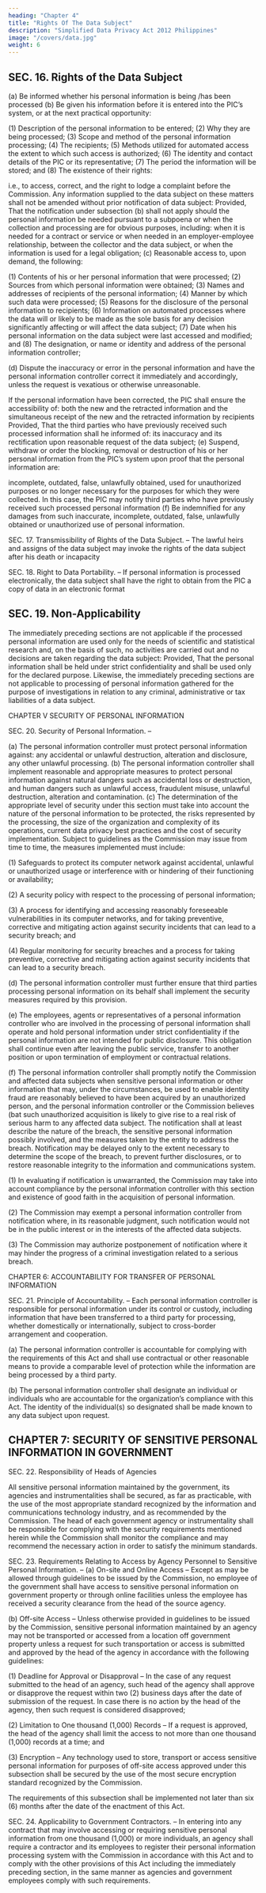```yaml
---
heading: "Chapter 4"
title: "Rights Of The Data Subject"
description: "Simplified Data Privacy Act 2012 Philippines"
image: "/covers/data.jpg"
weight: 6
---
```



## SEC. 16. Rights of the Data Subject

(a) Be informed whether his personal information is being /has been processed
(b) Be given his information before it is entered into the PIC’s system, or at the next practical opportunity:

(1) Description of the personal information to be entered;
(2) Why they are being processed;
(3) Scope and method of the personal information processing;
(4) The recipients;
(5) Methods utilized for automated access the extent to which such access is authorized;
(6) The identity and contact details of the PIC or its representative;
(7) The period the information will be stored; and
(8) The existence of their rights:

i.e., to access, correct, and the right to lodge a complaint before the Commission.
Any information supplied to the data subject on these matters shall not be amended without prior notification of data subject:
Provided, That the notification under subsection (b) shall not apply should the personal information be needed pursuant to a subpoena or when the collection and processing are for obvious purposes, including:
when it is needed for a contract or service or
when needed in an employer-employee relationship, between the collector and the data subject, or
when the information is used for a legal obligation;
(c) Reasonable access to, upon demand, the following:

(1) Contents of his or her personal information that were processed;
(2) Sources from which personal information were obtained;
(3) Names and addresses of recipients of the personal information;
(4) Manner by which such data were processed;
(5) Reasons for the disclosure of the personal information to recipients;
(6) Information on automated processes where the data will or likely to be made as the sole basis for any decision significantly affecting or will affect the data subject;
(7) Date when his personal information on the data subject were last accessed and modified; and
(8) The designation, or name or identity and address of the personal information controller;

(d) Dispute the inaccuracy or error in the personal information and have the personal information controller correct it immediately and accordingly, unless the request is vexatious or otherwise unreasonable.

If the personal information have been corrected, the PIC shall ensure the accessibility of:
both the new and the retracted information and
the simultaneous receipt of the new and the retracted information by recipients
Provided, That the third parties who have previously received such processed information shall he informed of:
its inaccuracy and
its rectification upon reasonable request of the data subject;
(e) Suspend, withdraw or order the blocking, removal or destruction of his or her personal information from the PIC’s system upon proof that the personal information are:

incomplete,
outdated,
false,
unlawfully obtained,
used for unauthorized purposes or
no longer necessary for the purposes for which they were collected.
In this case, the PIC may notify third parties who have previously received such processed personal information
(f) Be indemnified for any damages from such inaccurate, incomplete, outdated, false, unlawfully obtained or unauthorized use of personal information.

SEC. 17. Transmissibility of Rights of the Data Subject. – The lawful heirs and assigns of the data subject may invoke the rights of the data subject after his death or incapacity

SEC. 18. Right to Data Portability. – If personal information is processed electronically, the data subject shall have the right to obtain from the PIC a copy of data in an electronic format

## SEC. 19. Non-Applicability

The immediately preceding sections are not applicable if the processed personal information are used only for the needs of scientific and statistical research and, on the basis of such, no activities are carried out and no decisions are taken regarding the data subject: Provided, That the personal information shall be held under strict confidentiality and shall be used only for the declared purpose. Likewise, the immediately preceding sections are not applicable to processing of personal information gathered for the purpose of investigations in relation to any criminal, administrative or tax liabilities of a data subject.



CHAPTER V SECURITY OF PERSONAL INFORMATION

SEC. 20. Security of Personal Information. –

(a) The personal information controller must protect personal information against:
any accidental or unlawful destruction, alteration and disclosure,
any other unlawful processing.
(b) The personal information controller shall implement reasonable and appropriate measures to protect personal information against natural dangers such as accidental loss or destruction, and human dangers such as unlawful access, fraudulent misuse, unlawful destruction, alteration and contamination.
(c) The determination of the appropriate level of security under this section must take into account the nature of the personal information to be protected, the risks represented by the processing, the size of the organization and complexity of its operations, current data privacy best practices and the cost of security implementation. Subject to guidelines as the Commission may issue from time to time, the measures implemented must include:

(1) Safeguards to protect its computer network against accidental, unlawful or unauthorized usage or interference with or hindering of their functioning or availability;

(2) A security policy with respect to the processing of personal information;

(3) A process for identifying and accessing reasonably foreseeable vulnerabilities in its computer networks, and for taking preventive, corrective and mitigating action against security incidents that can lead to a security breach; and

(4) Regular monitoring for security breaches and a process for taking preventive, corrective and mitigating action against security incidents that can lead to a security breach.

(d) The personal information controller must further ensure that third parties processing personal information on its behalf shall implement the security measures required by this provision.

(e) The employees, agents or representatives of a personal information controller who are involved in the processing of personal information shall operate and hold personal information under strict confidentiality if the personal information are not intended for public disclosure. This obligation shall continue even after leaving the public service, transfer to another position or upon termination of employment or contractual relations.

(f) The personal information controller shall promptly notify the Commission and affected data subjects when sensitive personal information or other information that may, under the circumstances, be used to enable identity fraud are reasonably believed to have been acquired by an unauthorized person, and the personal information controller or the Commission believes (bat such unauthorized acquisition is likely to give rise to a real risk of serious harm to any affected data subject. The notification shall at least describe the nature of the breach, the sensitive personal information possibly involved, and the measures taken by the entity to address the breach. Notification may be delayed only to the extent necessary to determine the scope of the breach, to prevent further disclosures, or to restore reasonable integrity to the information and communications system.

(1) In evaluating if notification is unwarranted, the Commission may take into account compliance by the personal information controller with this section and existence of good faith in the acquisition of personal information.

(2) The Commission may exempt a personal information controller from notification where, in its reasonable judgment, such notification would not be in the public interest or in the interests of the affected data subjects.

(3) The Commission may authorize postponement of notification where it may hinder the progress of a criminal investigation related to a serious breach.


CHAPTER 6: ACCOUNTABILITY FOR TRANSFER OF PERSONAL INFORMATION

SEC. 21. Principle of Accountability. – Each personal information controller is responsible for personal information under its control or custody, including information that have been transferred to a third party for processing, whether domestically or internationally, subject to cross-border arrangement and cooperation.

(a) The personal information controller is accountable for complying with the requirements of this Act and shall use contractual or other reasonable means to provide a comparable level of protection while the information are being processed by a third party.

(b) The personal information controller shall designate an individual or individuals who are accountable for the organization’s compliance with this Act. The identity of the individual(s) so designated shall be made known to any data subject upon request.



## CHAPTER 7: SECURITY OF SENSITIVE PERSONAL INFORMATION IN GOVERNMENT

SEC. 22. Responsibility of Heads of Agencies

All sensitive personal information maintained by the government, its agencies and instrumentalities shall be secured, as far as practicable, with the use of the most appropriate standard recognized by the information and communications technology industry, and as recommended by the Commission. The head of each government agency or instrumentality shall be responsible for complying with the security requirements mentioned herein while the Commission shall monitor the compliance and may recommend the necessary action in order to satisfy the minimum standards.

SEC. 23. Requirements Relating to Access by Agency Personnel to Sensitive Personal Information. – (a) On-site and Online Access – Except as may be allowed through guidelines to be issued by the Commission, no employee of the government shall have access to sensitive personal information on government property or through online facilities unless the employee has received a security clearance from the head of the source agency.

(b) Off-site Access – Unless otherwise provided in guidelines to be issued by the Commission, sensitive personal information maintained by an agency may not be transported or accessed from a location off government property unless a request for such transportation or access is submitted and approved by the head of the agency in accordance with the following guidelines:

(1) Deadline for Approval or Disapproval – In the case of any request submitted to the head of an agency, such head of the agency shall approve or disapprove the request within two (2) business days after the date of submission of the request. In case there is no action by the head of the agency, then such request is considered disapproved;

(2) Limitation to One thousand (1,000) Records – If a request is approved, the head of the agency shall limit the access to not more than one thousand (1,000) records at a time; and

(3) Encryption – Any technology used to store, transport or access sensitive personal information for purposes of off-site access approved under this subsection shall be secured by the use of the most secure encryption standard recognized by the Commission.

The requirements of this subsection shall be implemented not later than six (6) months after the date of the enactment of this Act.

SEC. 24. Applicability to Government Contractors. – In entering into any contract that may involve accessing or requiring sensitive personal information from one thousand (1,000) or more individuals, an agency shall require a contractor and its employees to register their personal information processing system with the Commission in accordance with this Act and to comply with the other provisions of this Act including the immediately preceding section, in the same manner as agencies and government employees comply with such requirements.

 
